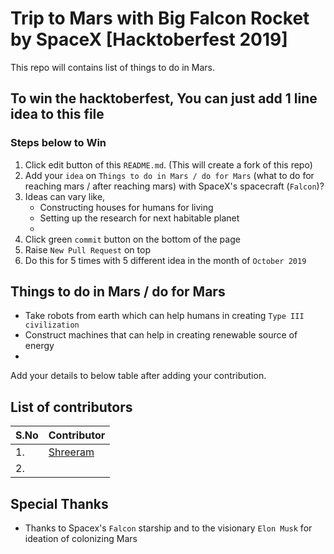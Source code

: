 # Trip to Mars with Big Falcon Rocket by SpaceX [Hacktoberfest 2019]
This repo will contains list of things to do in Mars. 

## To win the hacktoberfest, You can just add 1 line idea to this file

### Steps below to Win
1. Click edit button of this `README.md`. (This will create a fork of this repo)
2. Add your `idea` on `Things to do in Mars / do for Mars` (what to do for reaching mars / after reaching mars) with SpaceX's spacecraft (`Falcon`)?
4. Ideas can vary like, 
    - Constructing houses for humans for living
    - Setting up the research for next habitable planet 
    - 
5. Click green `commit` button on the bottom of the page
6. Raise `New Pull Request` on top
7. Do this for 5 times with 5 different idea in the month of `October 2019`


## Things to do in Mars / do for Mars
* Take robots from earth which can help humans in creating `Type III civilization`
* Construct machines that can help in creating renewable source of energy 
* 

Add your details to below table after adding your contribution. 

## List of contributors

| S.No     | Contributor |
| ----------- | ----------- |
|  1.     | [Shreeram](https://github.com/iamshreeram)       |
|  2.  |         |

## Special Thanks 
 - Thanks to Spacex's `Falcon` starship and to the visionary `Elon Musk` for ideation of colonizing Mars
